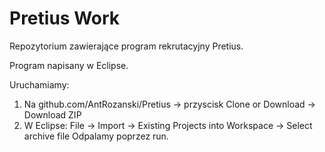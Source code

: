 # Pretius Work
Repozytorium zawierające program rekrutacyjny Pretius.

Program napisany w Eclipse.

Uruchamiamy:
1. Na github.com/AntRozanski/Pretius -> przyscisk Clone or Download -> Download ZIP
2. W Eclipse: File -> Import -> Existing Projects into Workspace -> Select archive file
Odpalamy poprzez run.

